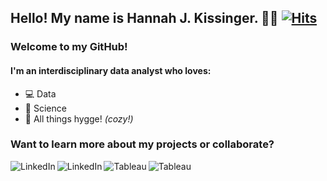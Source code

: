 ## Hello! My name is Hannah J. Kissinger. :woman_technologist: [![Hits](https://hits.seeyoufarm.com/api/count/incr/badge.svg?url=https%3A%2F%2Fgithub.com%2Fhjkissinger%2Fhjkissinger.github.io&count_bg=%23A384AC&title_bg=%23626682&icon=&icon_color=%23E7E7E7&title=Hits&edge_flat=false)][GitRepo]

### Welcome to my GitHub!

#### I'm an interdisciplinary data analyst who loves:
- :computer: Data
- :dna: Science
- :yarn: All things hygge! *(cozy!)* 

### Want to learn more about my projects or collaborate?

[<img align="left" alt="LinkedIn" src="https://img.shields.io/badge/GitHub-100000?style=for-the-badge&logo=github&logoColor=white" />][github]
[<img align="left" alt="LinkedIn" src="https://img.shields.io/badge/linkedin-%230077B5.svg?&style=for-the-badge&logo=linkedin&logoColor=white" />][linkedin]
[<img align="left" alt="Tableau" src="https://img.shields.io/badge/-Tableau-orange?style=for-the-badge&logo=tableau&logoColor=white" />][tableau]
[<img align="left" alt="Tableau" src="https://img.shields.io/badge/website-000000?style=for-the-badge&logo=About.me&logoColor=white" />][website]




[GitRepo]: https://github.com/hjkissinger/hjkissinger.github.io
[github]: https://github.com/hjkissinger
[linkedin]: https://www.linkedin.com/in/](https://www.linkedin.com/in/hannah-j-kissinger-854403116/)
[tableau]: https://public.tableau.com/app/profile/hannah.kissinger6750
[website]: https://hjkissinger.github.io/
